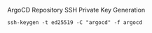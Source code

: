 ArgoCD Repository SSH Private Key Generation

```shell
ssh-keygen -t ed25519 -C "argocd" -f argocd
```